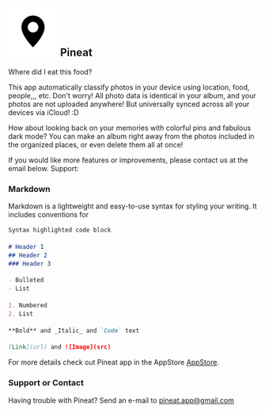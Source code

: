 ## ![This is an image](/100.png) Pineat

Where did I eat this food?

This app automatically classify photos in your device using location, food, people,,, etc. 
Don't worry! All photo data is identical in your album, and your photos are not uploaded anywhere!
But universally synced across all your devices via iCloud! :D

How about looking back on your memories with colorful pins and fabulous dark mode?
You can make an album right away from the photos included in the organized places, or even delete them all at once!

If you would like more features or improvements, please contact us at the email below.
Support: 

### Markdown

Markdown is a lightweight and easy-to-use syntax for styling your writing. It includes conventions for

```markdown
Syntax highlighted code block

# Header 1
## Header 2
### Header 3

- Bulleted
- List

1. Numbered
2. List

**Bold** and _Italic_ and `Code` text

[Link](url) and ![Image](src)
```

For more details check out Pineat app in the AppStore [AppStore](https://apps.apple.com/kr/app/핀잇/id1599204194).

### Support or Contact

Having trouble with Pineat? Send an e-mail to [pineat.app@gmail.com ](pineat.app@gmail.com)
